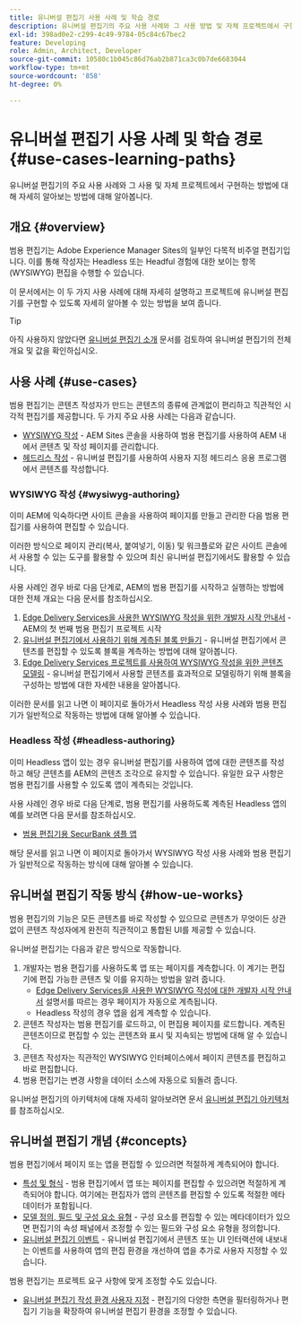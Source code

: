 ```yaml
---
title: 유니버설 편집기 사용 사례 및 학습 경로
description: 유니버설 편집기의 주요 사용 사례와 그 사용 방법 및 자체 프로젝트에서 구현하는 방법에 대해 알아봅니다.
exl-id: 398ad0e2-c299-4c49-9784-05c84c67bec2
feature: Developing
role: Admin, Architect, Developer
source-git-commit: 10580c1b045c86d76ab2b871ca3c0b7de6683044
workflow-type: tm+mt
source-wordcount: '858'
ht-degree: 0%

---
```


# 유니버설 편집기 사용 사례 및 학습 경로 {#use-cases-learning-paths}

유니버설 편집기의 주요 사용 사례와 그 사용 및 자체 프로젝트에서 구현하는 방법에 대해 자세히 알아보는 방법에 대해 알아봅니다.

## 개요 {#overview}

범용 편집기는 Adobe Experience Manager Sites의 일부인 다목적 비주얼 편집기입니다. 이를 통해 작성자는 Headless 또는 Headful 경험에 대한 보이는 항목(WYSIWYG) 편집을 수행할 수 있습니다.

이 문서에서는 이 두 가지 사용 사례에 대해 자세히 설명하고 프로젝트에 유니버설 편집기를 구현할 수 있도록 자세히 알아볼 수 있는 방법을 보여 줍니다.

>[!TIP]
>
>아직 사용하지 않았다면 [유니버설 편집기 소개](/help/implementing/universal-editor/introduction.md) 문서를 검토하여 유니버설 편집기의 전체 개요 및 값을 확인하십시오.

## 사용 사례 {#use-cases}

범용 편집기는 콘텐츠 작성자가 만드는 콘텐츠의 종류에 관계없이 편리하고 직관적인 시각적 편집기를 제공합니다. 두 가지 주요 사용 사례는 다음과 같습니다.

* [WYSIWYG 작성](#wysiwyg-authoring) - AEM Sites 콘솔을 사용하여 범용 편집기를 사용하여 AEM 내에서 콘텐츠 및 작성 페이지를 관리합니다.
* [헤드리스 작성](#headless-authoring) - 유니버설 편집기를 사용하여 사용자 지정 헤드리스 응용 프로그램에서 콘텐츠를 작성합니다.

### WYSIWYG 작성 {#wysiwyg-authoring}

이미 AEM에 익숙하다면 사이트 콘솔을 사용하여 페이지를 만들고 관리한 다음 범용 편집기를 사용하여 편집할 수 있습니다.

이러한 방식으로 페이지 관리(복사, 붙여넣기, 이동) 및 워크플로와 같은 사이트 콘솔에서 사용할 수 있는 도구를 활용할 수 있으며 최신 유니버설 편집기에서도 활용할 수 있습니다.

사용 사례인 경우 바로 다음 단계로, AEM의 범용 편집기를 시작하고 실행하는 방법에 대한 전체 개요는 다음 문서를 참조하십시오.

1. [Edge Delivery Services을 사용한 WYSIWYG 작성을 위한 개발자 시작 안내서](/help/edge/wysiwyg-authoring/edge-dev-getting-started.md) - AEM의 첫 번째 범용 편집기 프로젝트 시작
1. [유니버설 편집기에서 사용하기 위해 계측된 블록 만들기](/help/edge/wysiwyg-authoring/create-block.md) - 유니버설 편집기에서 콘텐츠를 편집할 수 있도록 블록을 계측하는 방법에 대해 알아봅니다.
1. [Edge Delivery Services 프로젝트를 사용하여 WYSIWYG 작성을 위한 콘텐츠 모델링](/help/edge/wysiwyg-authoring/content-modeling.md) - 유니버설 편집기에서 사용할 콘텐츠를 효과적으로 모델링하기 위해 블록을 구성하는 방법에 대한 자세한 내용을 알아봅니다.

이러한 문서를 읽고 나면 이 페이지로 돌아가서 Headless 작성 사용 사례와 범용 편집기가 일반적으로 작동하는 방법에 대해 알아볼 수 있습니다.

### Headless 작성 {#headless-authoring}

이미 Headless 앱이 있는 경우 유니버설 편집기를 사용하여 앱에 대한 콘텐츠를 작성하고 해당 콘텐츠를 AEM의 콘텐츠 조각으로 유지할 수 있습니다. 유일한 요구 사항은 범용 편집기를 사용할 수 있도록 앱이 계측되는 것입니다.

사용 사례인 경우 바로 다음 단계로, 범용 편집기를 사용하도록 계측된 Headless 앱의 예를 보려면 다음 문서를 참조하십시오.

* [범용 편집기용 SecurBank 샘플 앱](/help/implementing/universal-editor/securbank.md)

해당 문서를 읽고 나면 이 페이지로 돌아가서 WYSIWYG 작성 사용 사례와 범용 편집기가 일반적으로 작동하는 방식에 대해 알아볼 수 있습니다.

## 유니버설 편집기 작동 방식 {#how-ue-works}

범용 편집기의 기능은 모든 콘텐츠를 바로 작성할 수 있으므로 콘텐츠가 무엇이든 상관없이 콘텐츠 작성자에게 완전히 직관적이고 통합된 UI를 제공할 수 있습니다.

유니버설 편집기는 다음과 같은 방식으로 작동합니다.

1. 개발자는 범용 편집기를 사용하도록 앱 또는 페이지를 계측합니다. 이 계기는 편집기에 편집 가능한 콘텐츠 및 이를 유지하는 방법을 알려 줍니다.
   * [Edge Delivery Services을 사용한 WYSIWYG 작성에 대한 개발자 시작 안내서](/help/edge/wysiwyg-authoring/edge-dev-getting-started.md) 설명서를 따르는 경우 페이지가 자동으로 계측됩니다.
   * Headless 작성의 경우 앱을 쉽게 계측할 수 있습니다.
1. 콘텐츠 작성자는 범용 편집기를 로드하고, 이 편집용 페이지를 로드합니다. 계측된 콘텐츠이므로 편집할 수 있는 콘텐츠와 표시 및 지속되는 방법에 대해 알 수 있습니다.
1. 콘텐츠 작성자는 직관적인 WYSIWYG 인터페이스에서 페이지 콘텐츠를 편집하고 바로 편집합니다.
1. 범용 편집기는 변경 사항을 데이터 소스에 자동으로 되돌려 줍니다.

유니버설 편집기의 아키텍처에 대해 자세히 알아보려면 문서 [유니버설 편집기 아키텍처](/help/implementing/universal-editor/architecture.md)를 참조하십시오.

## 유니버설 편집기 개념 {#concepts}

범용 편집기에서 페이지 또는 앱을 편집할 수 있으려면 적절하게 계측되어야 합니다.

* [특성 및 형식](/help/implementing/universal-editor/attributes-types.md) - 범용 편집기에서 앱 또는 페이지를 편집할 수 있으려면 적절하게 계측되어야 합니다. 여기에는 편집자가 앱의 콘텐츠를 편집할 수 있도록 적절한 메타데이터가 포함됩니다.
* [모델 정의, 필드 및 구성 요소 유형](/help/implementing/universal-editor/field-types.md) - 구성 요소를 편집할 수 있는 메타데이터가 있으면 편집기의 속성 패널에서 조정할 수 있는 필드와 구성 요소 유형을 정의합니다.
* [유니버설 편집기 이벤트](/help/implementing/universal-editor/events.md) - 유니버설 편집기에서 콘텐츠 또는 UI 인터랙션에 내보내는 이벤트를 사용하여 앱의 편집 환경을 개선하여 앱을 추가로 사용자 지정할 수 있습니다.

범용 편집기는 프로젝트 요구 사항에 맞게 조정할 수도 있습니다.

* [유니버설 편집기 작성 환경 사용자 지정](/help/implementing/universal-editor/customizing.md) - 편집기의 다양한 측면을 필터링하거나 편집기 기능을 확장하여 유니버설 편집기 환경을 조정할 수 있습니다.
